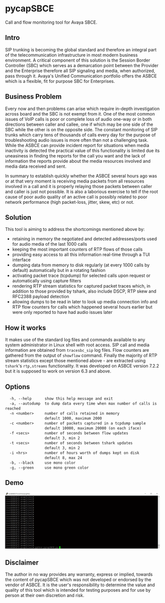 # pycapSBCE

Call and flow monitoring tool for Avaya SBCE.

## Intro

SIP trunking is becoming the global standard and therefore an integral part of the telecommunication infrastructure in most modern business environment. A critical component of this solution is the Session Border Controller (SBC) which serves as a demarcation point between the Provider and the Enterprise therefore all SIP signaling and media, when authorized, pass through it. Avaya's Unified Communication portfolio offers the ASBCE which is a flexible, fit for purpose SBC for Enterprises.

## Business Problem

Every now and then problems can arise which require in-depth investigation across board and the SBC is not exempt from it. One of the most common issues of VoIP calls is poor or complete loss of audio one-way or in both directions between caller and callee, one if which may be one side of the SBC while the other is on the opposite side. The constant monitoring of SIP trunks which carry tens of thousands of calls every day for the purpose of troubleshooting audio issues is more often than not a challenging task. While the ASBCE can provide incident report for situations when media inactivity is detected the practical value of this functionality is limited due its uneasiness in finding the reports for the call you want and the lack
of information the reports provide about the media resources involved and media data received and sent.  

In summary to establish quickly whether the ASBCE several hours ago was or at that very moment is receiving media packets from
all resources involved in a call and it is properly relaying those packets between caller and caller is just not possible. It is also a laborious exercise to tell if the root cause of poor audio quality of an active call is possibly related to poor network performance (high packet-loss, jitter, skew, etc) or not.

## Solution

This tool is aiming to address the shortcomings mentioned above by:

- retaining in memory the negotiated and detected addresses/ports used for audio media of the last 1000 calls
- keeping the most important counters of RTP flows of those calls 
- providing easy access to all this information real-time through a TUI interface
- dumping data from memory to disk regularly (at every 1000 calls by default) automatically but in a rotating fashion 
- activating packet trace (tcpdump) for selected calls upon request or automatically using capture filters
- rendering RTP stream statistics for captured packet traces which, in addition to those provided by tshark, also include DSCP, RTP skew and RFC2388 payload detection
- allowing dumps to be read in later to look up media connection info and RTP flow counters for calls which happened several hours earlier but were only reported to have had audio issues later

## How it works

It makes use of the standard log files and commands available to any system administrator in Linux shell with root access.
SIP call and media information are obtained from `tracesbc_sip` log files. Flow counters are gathered from the output of `showflow` command. Finally the majority of RTP stream statistics except those mentioned above - are extracted using `tshark`'s `rtp,streams` functionality. It was developed on ASBCE version 7.2.2 but it is supposed to work on version 6.3 and above.

## Options

```
  -h, --help      show this help message and exit
  -a, --autodump  to dump data every time when max number of calls is reached
  -n <number>     number of calls retained in memory
                  default 1000, maximum 2000
  -c <number>     number of packets captured in a tcpdump sample
                  default 10000, maximum 20000 (on each iface)
  -f <secs>       number of seconds between flow updates
                  default 3, min 2
  -t <secs>       number of seconds between tshark updates
                  default 3, min 2
  -i <hrs>        number of hours worth of dumps kept on disk
                  default 8, max 24
  -b, --black     use mono color
  -g, --green     use mono green color
```

## Demo

![alt text](./images/pycapSBCE.gif?raw=true "pycapSBCE")


## Disclaimer

The author in no way provides any warranty, express or implied, towards the content of pycapSBCE which was not developed or endorsed by the vendor of ASBCE. It is the user's responsibility to determine the value and quality of this tool which is intended for testing purposes and for use by person at their own discretion and risk.